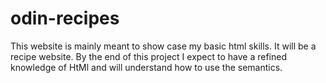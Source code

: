# odin-recipes

This website is mainly meant to show case my basic html skills. It will be a recipe website. By the end of this project I expect to have a refined knowledge of HtMl and will understand how to use the semantics.
